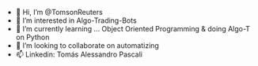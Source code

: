 - 👋 Hi, I’m @TomsonReuters
- 👀 I’m interested in Algo-Trading-Bots
- 🌱 I’m currently learning ... Object Oriented Programming & doing Algo-T on Python
- 💞️ I’m looking to collaborate on automatizing
- 📫 Linkedin: Tomás Alessandro Pascali

<!---
TomsonReuters/TomsonReuters is a ✨ special ✨ repository because its `README.md` (this file) appears on your GitHub profile.
You can click the Preview link to take a look at your changes.
--->

